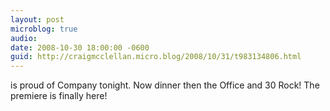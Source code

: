 ```yaml
---
layout: post
microblog: true
audio: 
date: 2008-10-30 18:00:00 -0600
guid: http://craigmcclellan.micro.blog/2008/10/31/t983134806.html
---
```

is proud of Company tonight. Now dinner then the Office and  30 Rock! The premiere is finally here!
